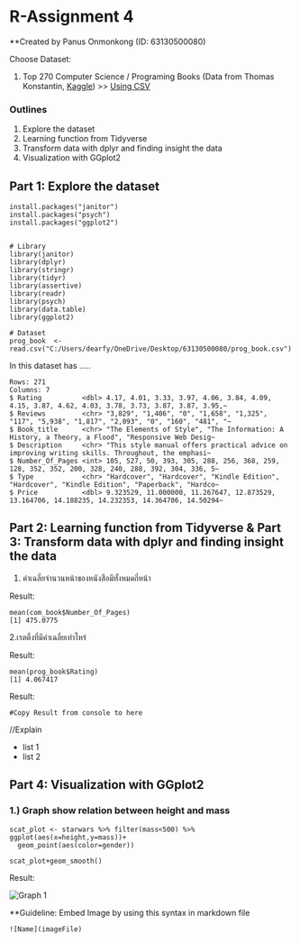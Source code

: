
# R-Assignment 4

**Created by Panus Onmonkong (ID: 63130500080)

Choose Dataset:

1. Top 270 Computer Science / Programing Books (Data from Thomas Konstantin, [Kaggle](https://www.kaggle.com/thomaskonstantin/top-270-rated-computer-science-programing-books)) >> [Using CSV](https://raw.githubusercontent.com/safesit23/INT214-Statistics/main/datasets/prog_book.csv)



### Outlines
1. Explore the dataset
2. Learning function from Tidyverse
3. Transform data with dplyr and finding insight the data
4. Visualization with GGplot2

## Part 1: Explore the dataset

```  
install.packages("janitor")
install.packages("psych")
install.packages("ggplot2")


# Library
library(janitor)
library(dplyr)
library(stringr)
library(tidyr)
library(assertive)
library(readr)
library(psych)   
library(data.table)
library(ggplot2)

# Dataset
prog_book  <- read.csv("C:/Users/dearfy/OneDrive/Desktop/63130500080/prog_book.csv")
```

In this dataset has .....
```
Rows: 271
Columns: 7
$ Rating          <dbl> 4.17, 4.01, 3.33, 3.97, 4.06, 3.84, 4.09, 4.15, 3.87, 4.62, 4.03, 3.78, 3.73, 3.87, 3.87, 3.95,~
$ Reviews         <chr> "3,829", "1,406", "0", "1,658", "1,325", "117", "5,938", "1,817", "2,093", "0", "160", "481", "~
$ Book_title      <chr> "The Elements of Style", "The Information: A History, a Theory, a Flood", "Responsive Web Desig~
$ Description     <chr> "This style manual offers practical advice on improving writing skills. Throughout, the emphasi~
$ Number_Of_Pages <int> 105, 527, 50, 393, 305, 288, 256, 368, 259, 128, 352, 352, 200, 328, 240, 288, 392, 304, 336, 5~
$ Type            <chr> "Hardcover", "Hardcover", "Kindle Edition", "Hardcover", "Kindle Edition", "Paperback", "Hardco~
$ Price           <dbl> 9.323529, 11.000000, 11.267647, 12.873529, 13.164706, 14.188235, 14.232353, 14.364706, 14.50294~

```

## Part 2: Learning function from Tidyverse &  Part 3: Transform data with dplyr and finding insight the data

1. ค่าเฉลี่ยจำนวนหน้าของหนังสือมีทั้งหมดกี่หน้า

Result:
```
mean(com_book$Number_Of_Pages)
[1] 475.0775
```
2.เรตติ้งที่มีค่าเฉลี่ยเท่าไหร่

Result:
```
mean(prog_book$Rating)
[1] 4.067417
```

Result:

```
#Copy Result from console to here
```
//Explain

- list 1
- list 2

## Part 4: Visualization with GGplot2
### 1.) Graph show relation between height and mass
```
scat_plot <- starwars %>% filter(mass<500) %>% ggplot(aes(x=height,y=mass))+
  geom_point(aes(color=gender))

scat_plot+geom_smooth()
```
Result:

![Graph 1](graph1.png)

**Guideline:
Embed Image by using this syntax in markdown file
````
![Name](imageFile)
````

